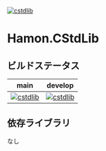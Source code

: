 ﻿[![cstdlib](https://github.com/shibainuudon/HamonCore/actions/workflows/cstdlib.yml/badge.svg)](https://github.com/shibainuudon/HamonCore/actions/workflows/cstdlib.yml)

# Hamon.CStdLib

## ビルドステータス

| main | develop |
| ---- | ------- |
|[![cstdlib](https://github.com/shibainuudon/HamonCore/actions/workflows/cstdlib.yml/badge.svg?branch=main)](https://github.com/shibainuudon/HamonCore/actions/workflows/cstdlib.yml)|[![cstdlib](https://github.com/shibainuudon/HamonCore/actions/workflows/cstdlib.yml/badge.svg?branch=develop)](https://github.com/shibainuudon/HamonCore/actions/workflows/cstdlib.yml)|

## 依存ライブラリ

なし
